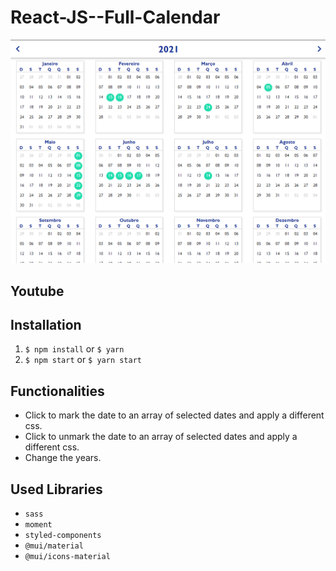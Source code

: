 # React-JS--Full-Calendar

<p align="center">
  <img src="src/assets/_github/image.png" width="600px">
</p>

## Youtube



## Installation

  1. `$ npm install` or `$ yarn`
  2. `$ npm start` or `$ yarn start`

## Functionalities

  + Click to mark the date to an array of selected dates and apply a different css.
  + Click to unmark the date to an array of selected dates and apply a different css.
  + Change the years.
  
## Used Libraries

 + `sass`
 + `moment`
 + `styled-components`
 + `@mui/material`
 + `@mui/icons-material`

